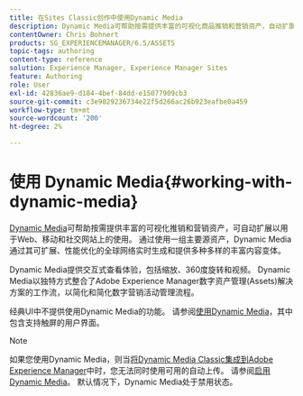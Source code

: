 ```yaml
---
title: 在Sites Classic创作中使用Dynamic Media
description: Dynamic Media可帮助按需提供丰富的可视化商品推销和营销资产，自动扩展以用于Web、移动和社交网站上的使用。 通过使用一组主要源资产，Dynamic Media通过其可扩展、性能优化的全球网络实时生成和提供多种多样的丰富内容变体。
contentOwner: Chris Bohnert
products: SG_EXPERIENCEMANAGER/6.5/ASSETS
topic-tags: authoring
content-type: reference
solution: Experience Manager, Experience Manager Sites
feature: Authoring
role: User
exl-id: 42836ae9-d184-4bef-84dd-e15077909cb3
source-git-commit: c3e9029236734e22f5d266ac26b923eafbe0a459
workflow-type: tm+mt
source-wordcount: '200'
ht-degree: 2%

---
```


# 使用 Dynamic Media{#working-with-dynamic-media}

[Dynamic Media](https://business.adobe.com/cn/products/experience-manager/assets/dynamic-media.html)可帮助按需提供丰富的可视化推销和营销资产，可自动扩展以用于Web、移动和社交网站上的使用。 通过使用一组主要源资产，Dynamic Media通过其可扩展、性能优化的全球网络实时生成和提供多种多样的丰富内容变体。

Dynamic Media提供交互式查看体验，包括缩放、360度旋转和视频。 Dynamic Media以独特方式整合了Adobe Experience Manager数字资产管理(Assets)解决方案的工作流，以简化和简化数字营销活动管理流程。

经典UI中不提供使用Dynamic Media的功能。 请参阅[使用Dynamic Media](/help/assets/dynamic-media.md)，其中包含支持触屏的用户界面。

>[!NOTE]
>
>如果您使用Dynamic Media，则当[将Dynamic Media Classic集成到Adobe Experience Manager](/help/sites-administering/scene7.md)中时，您无法同时使用可用的自动上传。 请参阅[启用Dynamic Media](/help/assets/config-dynamic.md#enabling-dynamic-media)。 默认情况下，Dynamic Media处于禁用状态。
